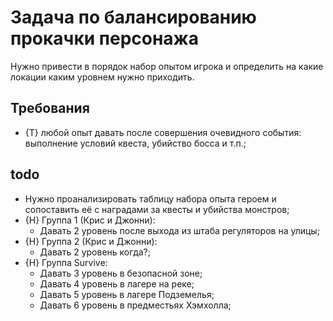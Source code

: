 # Задача по балансированию прокачки персонажа
Нужно привести в порядок набор опытом игрока и определить на какие локации каким уровнем нужно приходить.

## Требования

* {T} любой опыт давать после совершения очевидного события: выполнение условий квеста, убийство босса и т.п.;

## todo

* Нужно проанализировать таблицу набора опыта героем и сопоставить её с наградами за квесты и убийства монстров;
* {H} Группа 1 (Крис и Джонни):
   * Давать 2 уровень после выхода из штаба регуляторов на улицы;
* {H} Группа 2 (Крис и Джонни):
   * Давать 2 уровень когда?;
* {H} Группа Survive:
   * Давать 3 уровень в безопасной зоне;
   * Давать 4 уровень в лагере на реке;
   * Давать 5 уровень в лагере Подземелья;
   * Давать 6 уровень в предместьях Хэмхолла;